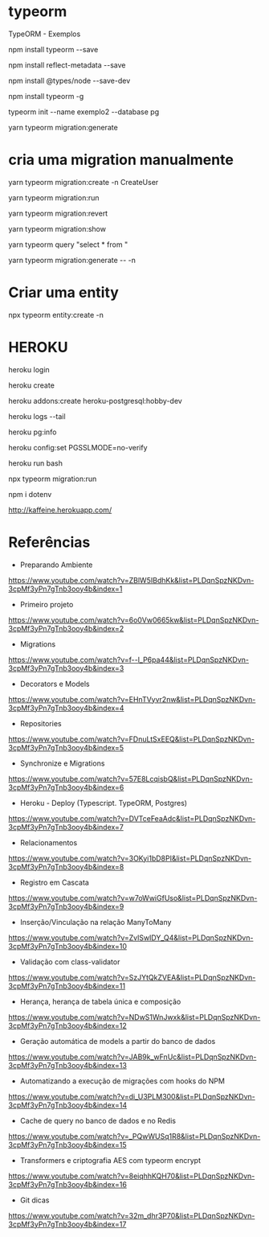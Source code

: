 # typeorm
TypeORM - Exemplos

npm install typeorm --save

npm install reflect-metadata --save

npm install @types/node --save-dev

npm install typeorm -g

typeorm init --name exemplo2 --database pg

yarn typeorm migration:generate
# cria uma migration manualmente

yarn typeorm migration:create -n CreateUser

yarn typeorm migration:run

yarn typeorm migration:revert

yarn typeorm migration:show

yarn typeorm query "select * from <tabela>"

yarn typeorm migration:generate -- -n <nome>

# Criar uma entity

npx typeorm entity:create -n <entity>


HEROKU
======

heroku login

heroku create <app>

heroku addons:create heroku-postgresql:hobby-dev

heroku logs --tail

heroku pg:info

heroku config:set PGSSLMODE=no-verify

heroku run bash

npx typeorm migration:run

npm i dotenv

http://kaffeine.herokuapp.com/

Referências
===========

- Preparando Ambiente

https://www.youtube.com/watch?v=ZBlW5IBdhKk&list=PLDqnSpzNKDvn-3cpMf3yPn7gTnb3ooy4b&index=1

- Primeiro projeto

https://www.youtube.com/watch?v=6o0Vw0665kw&list=PLDqnSpzNKDvn-3cpMf3yPn7gTnb3ooy4b&index=2

- Migrations

https://www.youtube.com/watch?v=f--l_P6pa44&list=PLDqnSpzNKDvn-3cpMf3yPn7gTnb3ooy4b&index=3

- Decorators e Models

https://www.youtube.com/watch?v=EHnTVyvr2nw&list=PLDqnSpzNKDvn-3cpMf3yPn7gTnb3ooy4b&index=4

- Repositories

https://www.youtube.com/watch?v=FDnuLtSxEEQ&list=PLDqnSpzNKDvn-3cpMf3yPn7gTnb3ooy4b&index=5

- Synchronize e Migrations

https://www.youtube.com/watch?v=57E8LcqisbQ&list=PLDqnSpzNKDvn-3cpMf3yPn7gTnb3ooy4b&index=6

- Heroku - Deploy (Typescript. TypeORM, Postgres)

https://www.youtube.com/watch?v=DVTceFeaAdc&list=PLDqnSpzNKDvn-3cpMf3yPn7gTnb3ooy4b&index=7

- Relacionamentos

https://www.youtube.com/watch?v=3OKyi1bD8PI&list=PLDqnSpzNKDvn-3cpMf3yPn7gTnb3ooy4b&index=8

- Registro em Cascata

https://www.youtube.com/watch?v=w7oWwiGfUso&list=PLDqnSpzNKDvn-3cpMf3yPn7gTnb3ooy4b&index=9

- Inserção/Vinculação na relação ManyToMany

https://www.youtube.com/watch?v=ZvlSwIDY_Q4&list=PLDqnSpzNKDvn-3cpMf3yPn7gTnb3ooy4b&index=10

- Validação com class-validator

https://www.youtube.com/watch?v=SzJYtQkZVEA&list=PLDqnSpzNKDvn-3cpMf3yPn7gTnb3ooy4b&index=11

- Herança, herança de tabela única e composição

https://www.youtube.com/watch?v=NDwS1WnJwxk&list=PLDqnSpzNKDvn-3cpMf3yPn7gTnb3ooy4b&index=12

- Geração automática de models a partir do banco de dados

https://www.youtube.com/watch?v=JAB9k_wFnUc&list=PLDqnSpzNKDvn-3cpMf3yPn7gTnb3ooy4b&index=13

- Automatizando a execução de migrações com hooks do NPM

https://www.youtube.com/watch?v=di_U3PLM300&list=PLDqnSpzNKDvn-3cpMf3yPn7gTnb3ooy4b&index=14

- Cache de query no banco de dados e no Redis

https://www.youtube.com/watch?v=_PQwWUSq1R8&list=PLDqnSpzNKDvn-3cpMf3yPn7gTnb3ooy4b&index=15

- Transformers e criptografia AES com typeorm encrypt

https://www.youtube.com/watch?v=8eiqhhKQH70&list=PLDqnSpzNKDvn-3cpMf3yPn7gTnb3ooy4b&index=16

- Git dicas

https://www.youtube.com/watch?v=32m_dhr3P70&list=PLDqnSpzNKDvn-3cpMf3yPn7gTnb3ooy4b&index=17